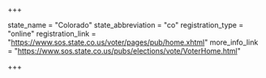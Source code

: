 +++

state_name = "Colorado"
state_abbreviation = "co"
registration_type = "online"
registration_link = "https://www.sos.state.co.us/voter/pages/pub/home.xhtml"
more_info_link = "https://www.sos.state.co.us/pubs/elections/vote/VoterHome.html"

+++